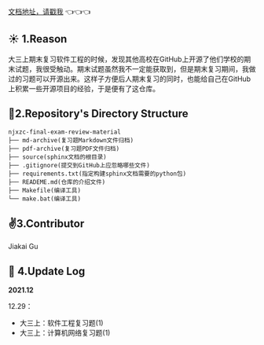 [文档地址，请戳我](https://njxzc.jaya.wiki/en/latest/) :point_left::point_left::point_left:   



## :sunny:  1.Reason

大三上期末复习软件工程的时候，发现其他高校在GitHub上开源了他们学校的期末试题，我很受触动。期末试题虽然我不一定能获取到，但是期末复习期间，我做过的习题可以开源出来。这样子方便后人期末复习的同时，也能给自己在GitHub上积累一些开源项目的经验，于是便有了这仓库。



## :page_with_curl:2.Repository's Directory Structure

```
njxzc-final-exam-review-material
├── md-archive(复习题Markdown文件归档)
├── pdf-archive(复习题PDF文件归档)
├── source(sphinx文档的根目录)
├── .gitignore(提交到GitHub上应忽略哪些文件)
├── requirements.txt(指定构建sphinx文档需要的python包)
├── READEME.md(仓库的介绍文件)
├── Makefile(编译工具)
└── make.bat(编译工具)
```



## :v:3.Contributor

Jiakai Gu



## :bell: 4.Update Log



**2021.12**

12.29：

+ 大三上：软件工程复习题(1)
+ 大三上：计算机网络复习题(1)

